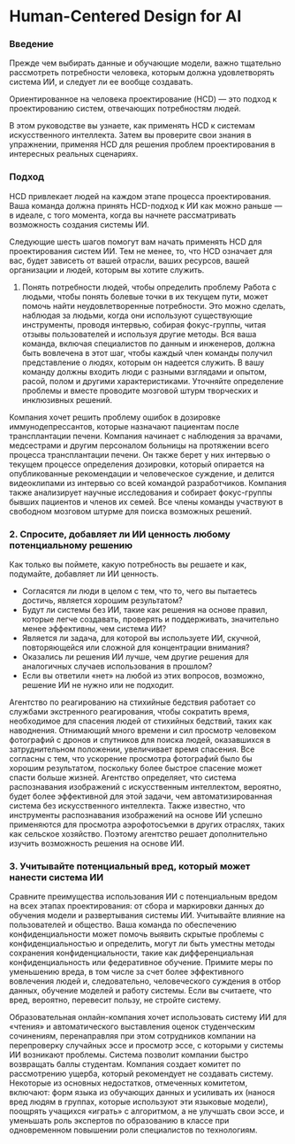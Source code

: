 # Human-Centered Design for AI

### Введение
Прежде чем выбирать данные и обучающие модели, важно тщательно рассмотреть потребности человека, которым должна 
удовлетворять система ИИ, и следует ли ее вообще создавать. 

Ориентированное на человека проектирование (HCD) — это подход к проектированию систем, отвечающих потребностям людей.

В этом руководстве вы узнаете, как применять HCD к системам искусственного интеллекта. Затем вы проверите свои 
знания в упражнении, применяя HCD для решения проблем проектирования в интересных реальных сценариях. 

### Подход
HCD привлекает людей на каждом этапе процесса проектирования. Ваша команда должна принять HCD-подход к ИИ как можно 
раньше — в идеале, с того момента, когда вы начнете рассматривать возможность создания системы ИИ. 

Следующие шесть шагов помогут вам начать применять HCD для проектирования систем ИИ. Тем не менее, то, что HCD 
означает для вас, будет зависеть от вашей отрасли, ваших ресурсов, вашей организации и людей, которым вы хотите 
служить.

1. Понять потребности людей, чтобы определить проблему
Работа с людьми, чтобы понять болевые точки в их текущем пути, может помочь найти неудовлетворенные потребности. Это 
   можно сделать, наблюдая за людьми, когда они используют существующие инструменты, проводя интервью, собирая 
   фокус-группы, читая отзывы пользователей и используя другие методы. Вся ваша команда, включая специалистов по 
   данным и инженеров, должна быть вовлечена в этот шаг, чтобы каждый член команды получил представление о людях, 
   которым он надеется служить. В вашу команду должны входить люди с разными взглядами и опытом, расой, полом и 
   другими характеристиками. Уточняйте определение проблемы и вместе проводите мозговой штурм творческих и 
   инклюзивных решений.

Компания хочет решить проблему ошибок в дозировке иммунодепрессантов, которые назначают пациентам после 
трансплантации печени. Компания начинает с наблюдения за врачами, медсестрами и другим персоналом больницы на 
протяжении всего процесса трансплантации печени. Он также берет у них интервью о текущем процессе определения 
дозировки, который опирается на опубликованные рекомендации и человеческое суждение, и делится видеоклипами из 
интервью со всей командой разработчиков. Компания также анализирует научные исследования и собирает фокус-группы 
бывших пациентов и членов их семей. Все члены команды участвуют в свободном мозговом штурме для поиска возможных 
решений.

### 2. Спросите, добавляет ли ИИ ценность любому потенциальному решению
Как только вы поймете, какую потребность вы решаете и как, подумайте, добавляет ли ИИ ценность.

- Согласятся ли люди в целом с тем, что то, чего вы пытаетесь достичь, является хорошим результатом?
- Будут ли системы без ИИ, такие как решения на основе правил, которые легче создавать, проверять и поддерживать, 
значительно менее эффективны, чем система ИИ? 
- Является ли задача, для которой вы используете ИИ, скучной, повторяющейся или сложной для концентрации внимания?
- Оказались ли решения ИИ лучше, чем другие решения для аналогичных случаев использования в прошлом?
- Если вы ответили «нет» на любой из этих вопросов, возможно, решение ИИ не нужно или не подходит.

Агентство по реагированию на стихийные бедствия работает со службами экстренного реагирования, чтобы сократить время,
необходимое для спасения людей от стихийных бедствий, таких как наводнения. Отнимающий много времени и сил просмотр 
человеком фотографий с дронов и спутников для поиска людей, оказавшихся в затруднительном положении, увеличивает 
время спасения. Все согласны с тем, что ускорение просмотра фотографий было бы хорошим результатом, поскольку более 
быстрое спасение может спасти больше жизней. Агентство определяет, что система распознавания изображений с 
искусственным интеллектом, вероятно, будет более эффективной для этой задачи, чем автоматизированная система без 
искусственного интеллекта. Также известно, что инструменты распознавания изображений на основе ИИ успешно 
применяются для просмотра аэрофотосъемки в других отраслях, таких как сельское хозяйство. Поэтому агентство решает 
дополнительно изучить возможность решения на основе ИИ. 

### 3. Учитывайте потенциальный вред, который может нанести система ИИ
Сравните преимущества использования ИИ с потенциальным вредом на всех этапах проектирования: от сбора и маркировки 
данных до обучения модели и развертывания системы ИИ. Учитывайте влияние на пользователей и общество. Ваша команда 
по обеспечению конфиденциальности может помочь выявить скрытые проблемы с конфиденциальностью и определить, могут ли 
быть уместны методы сохранения конфиденциальности, такие как дифференциальная конфиденциальность или федеративное 
обучение. Примите меры по уменьшению вреда, в том числе за счет более эффективного вовлечения людей и, следовательно,
человеческого суждения в отбор данных, обучение моделей и работу системы. Если вы считаете, что вред, вероятно, 
перевесит пользу, не стройте систему. 

Образовательная онлайн-компания хочет использовать систему ИИ для «чтения» и автоматического выставления оценок 
студенческим сочинениям, перенаправляя при этом сотрудников компании на перепроверку случайных эссе и просмотр эссе, 
с которыми у системы ИИ возникают проблемы. Система позволит компании быстро возвращать баллы студентам. Компания 
создает комитет по рассмотрению ущерба, который рекомендует не создавать систему. Некоторые из основных недостатков, 
отмеченных комитетом, включают:
форм языка из обучающих данных и усиливать их (нанося вред людям в группах, которые используют эти языковые модели), 
поощрять учащихся «играть» с алгоритмом, а не улучшать свои эссе, и уменьшать роль экспертов по образованию в классе 
при одновременном повышении роли специалистов по технологиям.